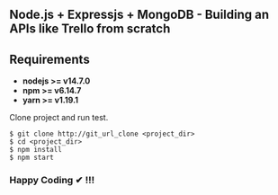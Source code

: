 ## Node.js + Expressjs + MongoDB - Building an APIs like Trello from scratch

## Requirements

- **nodejs >= v14.7.0**
- **npm >= v6.14.7**
- **yarn >= v1.19.1**

Clone project and run test.

```
$ git clone http://git_url_clone <project_dir>
$ cd <project_dir>
$ npm install
$ npm start
```

### Happy Coding ✔ !!!

